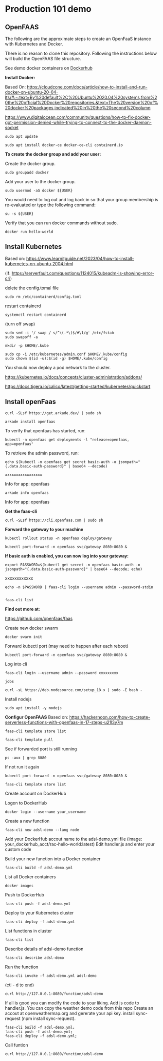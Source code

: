 # Production 101 demo

## OpenFAAS

The following are the approximate steps to create an OpenFaaS instance with Kubernetes and Docker.

There is no reason to clone this repository. Following the instructions below will build the OpenFAAS file structure. 

See demo docker containers on [Dockerhub](https://hub.docker.com/r/dhscott/adsl-demo)

**Install Docker:**

Based On:
https://cloudcone.com/docs/article/how-to-install-and-run-docker-on-ubuntu-20-04-lts/#:~:text=By%20default%2C%20Ubuntu%2020.04%20systems,from%20the%20official%20Docker%20repositories.&text=The%20version%20of%20docker%20packages,indicated%20in%20the%20second%20column

 
https://www.digitalocean.com/community/questions/how-to-fix-docker-got-permission-denied-while-trying-to-connect-to-the-docker-daemon-socket

    sudo apt update

    sudo apt install docker-ce docker-ce-cli containerd.io

**To create the docker group and add your user:**

Create the docker group.

    sudo groupadd docker

Add your user to the docker group.

    sudo usermod -aG docker ${USER}

You would need to log out and log back in so that your group membership is re-evaluated or type the following command:

    su -s ${USER}

Verify that you can run docker commands without sudo.

    docker run hello-world

## Install Kubernetes

  
Based on:
https://www.learnitguide.net/2023/04/how-to-install-kubernetes-on-ubuntu-2004.html

(if: https://serverfault.com/questions/1124015/kubeadm-is-showing-error-cri)

delete the config.tomal file 

    sudo rm /etc/containerd/config.toml

restart containerd 

    systemctl restart containerd

(turn off swap)

    sudo sed -i '/ swap / s/^\(.*\)$/#\1/g' /etc/fstab
    sudo swapoff -a

    mkdir -p $HOME/.kube

    sudo cp -i /etc/kubernetes/admin.conf $HOME/.kube/config
    sudo chown $(id -u):$(id -g) $HOME/.kube/config


You should now deploy a pod network to the cluster.

https://kubernetes.io/docs/concepts/cluster-administration/addons/

https://docs.tigera.io/calico/latest/getting-started/kubernetes/quickstart

  
## Install openFaas

    curl -SLsf https://get.arkade.dev/ | sudo sh

    arkade install openfaas

To verify that openfaas has started, run:

    kubectl -n openfaas get deployments -l "release=openfaas, app=openfaas"

To retrieve the admin password, run:

    echo $(kubectl -n openfaas get secret basic-auth -o jsonpath="{.data.basic-auth-password}" | base64 --decode)

    xxxxxxxxxxxxxxxxx

Info for app: openfaas

    arkade info openfaas

Info for app: openfaas

**Get the faas-cli**

    curl -SLsf https://cli.openfaas.com | sudo sh

  

**Forward the gateway to your machine**

    kubectl rollout status -n openfaas deploy/gateway

    kubectl port-forward -n openfaas svc/gateway 8080:8080 &

  

**If basic auth is enabled, you can now log into your gateway:**

    export PASSWORD=$(kubectl get secret -n openfaas basic-auth -o jsonpath="{.data.basic-auth-password}" | base64 --decode; echo)

xxxxxxxxxxxx

    echo -n $PASSWORD | faas-cli login --username admin --password-stdin


    faas-cli list

**Find out more at:**

https://github.com/openfaas/faas

Create new docker swarm

    docker swarm init

Forward kubectl port (may need to happen after each reboot)
 
    kubectl port-forward -n openfaas svc/gateway 8080:8080 &

Log into cli

    faas-cli login --username admin --password xxxxxxxxx

    jobs

    curl -sL https://deb.nodesource.com/setup_18.x | sudo -E bash -
Install nodejs 

    sudo apt install -y nodejs

**Configur OpenFAAS**
Based on:
https://hackernoon.com/how-to-create-serverless-functions-with-openfaas-in-17-steps-u21l3y7m
  
    faas-cli template store list

    faas-cli template pull

See if forwarded port is still running

    ps -aux | grep 8080
    
If not run it again

    kubectl port-forward -n openfaas svc/gateway 8080:8080 &

    faas-cli template store list

Create account on DockerHub

Logon to DockerHub

    docker login --username your_username

Create a new function  

    faas-cli new adsl-demo --lang node

Add your DockerHub accout name to the adsl-demo.yml file (image: your_dockerhub_acct/rac-hello-world:latest)
Edit handler.js and enter your custom code

Build your new function into a Docker container

    faas-cli build -f adsl-demo.yml

 List all Docker containers
 
    docker images

Push to DockerHub

    faas-cli push -f adsl-demo.yml

Deploy to your Kubernetes cluster
      
    faas-cli deploy -f adsl-demo.yml

List functions in cluster
    
    faas-cli list

Describe details of adsl-demo function
      
    faas-cli describe adsl-demo

Run the function
      
    faas-cli invoke -f adsl-demo.yml adsl-demo

(ctl - d to end)

    curl http://127.0.0.1:8080/function/adsl-demo

    
If all is good you can modify the code to your liking. Add js code to handler.js. You can copy the weather demo code from this repo Create an accout at openweathermap.org and gererate your api key. install sync-request (npm install sync-request). 
    
    faas-cli build -f adsl-demo.yml; 
    faas-cli push -f adsl-demo.yml; 
    faas-cli deploy -f adsl-demo.yml; 
    
Call funtion     

    curl http://127.0.0.1:8080/function/adsl-demo
